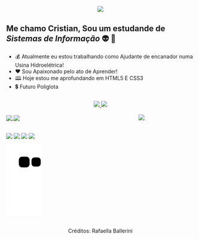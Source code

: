 <div align="center">
   
  <img src="https://scontent.fcpq1-1.fna.fbcdn.net/v/t39.30808-6/274947229_3319203724974515_2993876043445770702_n.jpg?_nc_cat=110&ccb=1-5&_nc_sid=730e14&_nc_eui2=AeFbMi1J02xIQ9CCepGVj8QjbzHM9u4O0v9vMcz27g7S_2ldDcFtrcpAzEIr7Fb2rDD4Jf6DgujMR1xu90ejO0z-&_nc_ohc=T5qkJHuZEn0AX8gzwL7&_nc_ht=scontent.fcpq1-1.fna&oh=00_AT81GzcVK1OjtB-_q8q0g0aXtdlI2PtX9XaLYnMGiYylnw&oe=62203626" style="width:200px"/><br>
</div>

## Me chamo Cristian, Sou um estudande de ***Sistemas de Informação*** 👽 👾

<ul>

  <li>💰 Atualmente eu estou trabalhando como Ajudante de encanador numa Usina Hidroelétrica!
  <li>❤️ Sou Apaixonado pelo ato de Aprender!
  <li>🕮 Hoje estou me aprofundando em HTML5 E CSS3
  <li>💲 Futuro Poliglota
</ul>
 
##

<div align="center">
  <a href="https://github.com/Cristian-Nascimento">
  <img height="150em" src="https://github-readme-stats.vercel.app/api?username=Cristian-Nascimento&show_icons=true&theme=merko&include_all_commits=true&count_private=true"/>
  <img height="150em" src="https://github-readme-stats.vercel.app/api/top-langs/?username=Cristian-Nascimento&layout=compact&langs_count=7&theme=merko"/>
</div>

<div style="display: inline_block"><br>
  <img align="center" heigh="10" width="40" src="https://cdn.jsdelivr.net/gh/devicons/devicon/icons/html5/html5-original-wordmark.svg"/>
  <img align="center" heigh="10" width="40" src="https://cdn.jsdelivr.net/gh/devicons/devicon/icons/css3/css3-original-wordmark.svg"/>
  <img align="right" align="center" heigh="100" width="150" src="https://cdn.discordapp.com/attachments/279937195757010944/947671457247395860/dance-happy.gif"/>
  
</div>
  
##
  
<div>
  <a href="https://instagram.com/cristian._nascimento" target="_blank"><img align="center" heigh="10" width="40" src="https://img.icons8.com/ios/100/000000/instagram-new--v1.png"/></a>
  <a href="https://facebook.com/cristian.nascimento.7503" target="_blank"><img align="center" heigh="10" width="40" src="https://img.icons8.com/ios/100/000000/facebook--v1.png"/></a>
  <a herf="https://www.linkedin.com/in/cristian-nascimento-b40658232/" target="_blank"><img align="center" heigh="10" width="40" src="https://img.icons8.com/ios/100/000000/linkedin.png"/></a>
  <a herf="mailto:cristianrosanascimento@gmail.com"><img align="center" heigh="10" width="40" src="https://img.icons8.com/ios/106/000000/gmail--v2.png"/></a>

   ![Snake animation](https://github.com/Cristian-Nascimento/Cristian-Nascimento/blob/output/github-contribution-grid-snake.svg)
   
</div>
   
##
   
<div align="center">
   <p>Créditos: <a herf="https://github.com/rafaballerini">Rafaella Ballerini</a></p>
</div>

